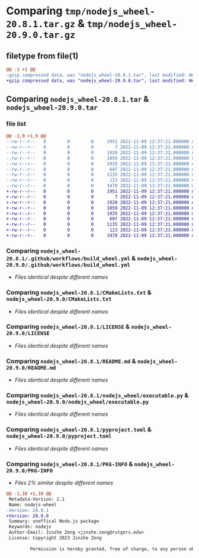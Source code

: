 # Comparing `tmp/nodejs_wheel-20.8.1.tar.gz` & `tmp/nodejs_wheel-20.9.0.tar.gz`

## filetype from file(1)

```diff
@@ -1 +1 @@
-gzip compressed data, was "nodejs_wheel-20.8.1.tar", last modified: Wed Nov  9 12:37:21 2022, max compression
+gzip compressed data, was "nodejs_wheel-20.9.0.tar", last modified: Wed Nov  9 12:37:21 2022, max compression
```

## Comparing `nodejs_wheel-20.8.1.tar` & `nodejs_wheel-20.9.0.tar`

### file list

```diff
@@ -1,9 +1,9 @@
--rw-r--r--   0        0        0     1951 2022-11-09 12:37:21.000000 nodejs_wheel-20.8.1/.github/workflows/build_wheel.yml
--rw-r--r--   0        0        0        7 2022-11-09 12:37:21.000000 nodejs_wheel-20.8.1/.nvmrc
--rw-r--r--   0        0        0     1928 2022-11-09 12:37:21.000000 nodejs_wheel-20.8.1/CMakeLists.txt
--rw-r--r--   0        0        0     1059 2022-11-09 12:37:21.000000 nodejs_wheel-20.8.1/LICENSE
--rw-r--r--   0        0        0     1935 2022-11-09 12:37:21.000000 nodejs_wheel-20.8.1/README.md
--rw-r--r--   0        0        0      697 2022-11-09 12:37:21.000000 nodejs_wheel-20.8.1/nodejs_wheel/executable.py
--rw-r--r--   0        0        0     1135 2022-11-09 12:37:21.000000 nodejs_wheel-20.8.1/pyproject.toml
--rw-r--r--   0        0        0      123 2022-11-09 12:37:21.000000 nodejs_wheel-20.8.1/renovate.json
--rw-r--r--   0        0        0     3478 2022-11-09 12:37:21.000000 nodejs_wheel-20.8.1/PKG-INFO
+-rw-r--r--   0        0        0     1951 2022-11-09 12:37:21.000000 nodejs_wheel-20.9.0/.github/workflows/build_wheel.yml
+-rw-r--r--   0        0        0        7 2022-11-09 12:37:21.000000 nodejs_wheel-20.9.0/.nvmrc
+-rw-r--r--   0        0        0     1928 2022-11-09 12:37:21.000000 nodejs_wheel-20.9.0/CMakeLists.txt
+-rw-r--r--   0        0        0     1059 2022-11-09 12:37:21.000000 nodejs_wheel-20.9.0/LICENSE
+-rw-r--r--   0        0        0     1935 2022-11-09 12:37:21.000000 nodejs_wheel-20.9.0/README.md
+-rw-r--r--   0        0        0      697 2022-11-09 12:37:21.000000 nodejs_wheel-20.9.0/nodejs_wheel/executable.py
+-rw-r--r--   0        0        0     1135 2022-11-09 12:37:21.000000 nodejs_wheel-20.9.0/pyproject.toml
+-rw-r--r--   0        0        0      123 2022-11-09 12:37:21.000000 nodejs_wheel-20.9.0/renovate.json
+-rw-r--r--   0        0        0     3478 2022-11-09 12:37:21.000000 nodejs_wheel-20.9.0/PKG-INFO
```

### Comparing `nodejs_wheel-20.8.1/.github/workflows/build_wheel.yml` & `nodejs_wheel-20.9.0/.github/workflows/build_wheel.yml`

 * *Files identical despite different names*

### Comparing `nodejs_wheel-20.8.1/CMakeLists.txt` & `nodejs_wheel-20.9.0/CMakeLists.txt`

 * *Files identical despite different names*

### Comparing `nodejs_wheel-20.8.1/LICENSE` & `nodejs_wheel-20.9.0/LICENSE`

 * *Files identical despite different names*

### Comparing `nodejs_wheel-20.8.1/README.md` & `nodejs_wheel-20.9.0/README.md`

 * *Files identical despite different names*

### Comparing `nodejs_wheel-20.8.1/nodejs_wheel/executable.py` & `nodejs_wheel-20.9.0/nodejs_wheel/executable.py`

 * *Files identical despite different names*

### Comparing `nodejs_wheel-20.8.1/pyproject.toml` & `nodejs_wheel-20.9.0/pyproject.toml`

 * *Files identical despite different names*

### Comparing `nodejs_wheel-20.8.1/PKG-INFO` & `nodejs_wheel-20.9.0/PKG-INFO`

 * *Files 2% similar despite different names*

```diff
@@ -1,10 +1,10 @@
 Metadata-Version: 2.1
 Name: nodejs-wheel
-Version: 20.8.1
+Version: 20.9.0
 Summary: unoffical Node.js package
 Keywords: nodejs
 Author-Email: Jinzhe Zeng <jinzhe.zeng@rutgers.edu>
 License: Copyright 2023 Jinzhe Zeng
         
         Permission is hereby granted, free of charge, to any person obtaining a copy of this software and associated documentation files (the “Software”), to deal in the Software without restriction, including without limitation the rights to use, copy, modify, merge, publish, distribute, sublicense, and/or sell copies of the Software, and to permit persons to whom the Software is furnished to do so, subject to the following conditions:
```

